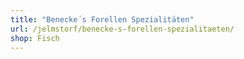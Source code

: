 ```yaml
---
title: "Benecke´s Forellen Spezialitäten"
url: /jelmstorf/benecke-s-forellen-spezialitaeten/
shop: Fisch
---
```


